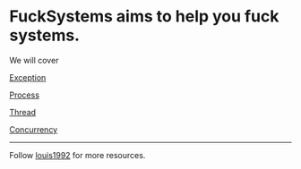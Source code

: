 FuckSystems aims to help you fuck systems.
=======

We will cover

[Exception](./exception.md)

[Process](./process.md)

[Thread](./thread.md)

[Concurrency](./concurrency.md)


***
Follow [louis1992](https://github.com/gzc) for more resources.